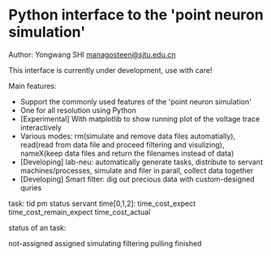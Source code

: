 # Python interface to the 'point neuron simulation'

Author: Yongwang SHI <managosteen@sjtu.edu.cn>

This interface is currently under development, use with care!


Main features:

- Support the commonly used features of the 'point neuron simulation'
- One for all resolution using Python
- [Experimental] With matplotlib to show running plot of the voltage trace interactively
- Various modes: rm(simulate and remove data files automatially), read(read from data file and proceed filtering and visulizing), nameX(keep data files and return the filenames instead of data)
- [Developing] lab-neu: automatically generate tasks, distribute to servant machines/processes, simulate and filer in parall, collect data together
- [Developing] Smart filter: dig out precious data with custom-designed quries



task:
tid
pm
status
servant
time[0,1,2]:
time_cost_expect
time_cost_remain_expect
time_cost_actual


status of an task:

not-assigned
assigned
simulating
filtering
pulling
finished

